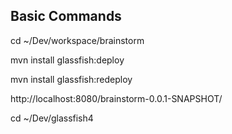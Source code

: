 Basic Commands
-------------------

cd ~/Dev/workspace/brainstorm

mvn install glassfish:deploy

mvn install glassfish:redeploy

http://localhost:8080/brainstorm-0.0.1-SNAPSHOT/

cd ~/Dev/glassfish4